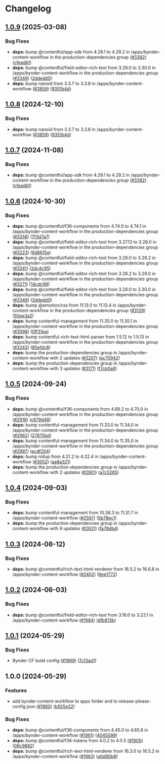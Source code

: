 # Changelog

## [1.0.9](https://github.com/peter-ellavationlabs/marketplace-partner-apps/compare/bynder-content-workflow-v1.0.8...bynder-content-workflow-v1.0.9) (2025-03-08)


### Bug Fixes

* **deps:** bump @contentful/app-sdk from 4.29.1 to 4.29.2 in /apps/bynder-content-workflow in the production-dependencies group ([#3382](https://github.com/peter-ellavationlabs/marketplace-partner-apps/issues/3382)) ([cfeadbf](https://github.com/peter-ellavationlabs/marketplace-partner-apps/commit/cfeadbf541c8d77d0a3f17983403f1a450104f75))
* **deps:** bump @contentful/field-editor-rich-text from 3.29.0 to 3.30.0 in /apps/bynder-content-workflow in the production-dependencies group ([#3349](https://github.com/peter-ellavationlabs/marketplace-partner-apps/issues/3349)) ([2ddedd0](https://github.com/peter-ellavationlabs/marketplace-partner-apps/commit/2ddedd02c549b38d59aff16039d6a6020a9dc32e))
* **deps:** bump nanoid from 3.3.7 to 3.3.8 in /apps/bynder-content-workflow ([#3859](https://github.com/peter-ellavationlabs/marketplace-partner-apps/issues/3859)) ([9351b4d](https://github.com/peter-ellavationlabs/marketplace-partner-apps/commit/9351b4d9d1503c8f6b65af0303ddcc654f4d4cdf))

## [1.0.8](https://github.com/contentful/marketplace-partner-apps/compare/bynder-content-workflow-v1.0.7...bynder-content-workflow-v1.0.8) (2024-12-10)


### Bug Fixes

* **deps:** bump nanoid from 3.3.7 to 3.3.8 in /apps/bynder-content-workflow ([#3859](https://github.com/contentful/marketplace-partner-apps/issues/3859)) ([9351b4d](https://github.com/contentful/marketplace-partner-apps/commit/9351b4d9d1503c8f6b65af0303ddcc654f4d4cdf))

## [1.0.7](https://github.com/contentful/marketplace-partner-apps/compare/bynder-content-workflow-v1.0.6...bynder-content-workflow-v1.0.7) (2024-11-08)


### Bug Fixes

* **deps:** bump @contentful/app-sdk from 4.29.1 to 4.29.2 in /apps/bynder-content-workflow in the production-dependencies group ([#3382](https://github.com/contentful/marketplace-partner-apps/issues/3382)) ([cfeadbf](https://github.com/contentful/marketplace-partner-apps/commit/cfeadbf541c8d77d0a3f17983403f1a450104f75))

## [1.0.6](https://github.com/contentful/marketplace-partner-apps/compare/bynder-content-workflow-v1.0.5...bynder-content-workflow-v1.0.6) (2024-10-30)


### Bug Fixes

* **deps:** bump @contentful/f36-components from 4.74.0 to 4.74.1 in /apps/bynder-content-workflow in the production-dependencies group ([#3258](https://github.com/contentful/marketplace-partner-apps/issues/3258)) ([7f3d7a7](https://github.com/contentful/marketplace-partner-apps/commit/7f3d7a75e4464e96e3b8c45b9bb426a05b734981))
* **deps:** bump @contentful/field-editor-rich-text from 3.27.13 to 3.28.0 in /apps/bynder-content-workflow in the production-dependencies group ([#3223](https://github.com/contentful/marketplace-partner-apps/issues/3223)) ([9d8615e](https://github.com/contentful/marketplace-partner-apps/commit/9d8615e420f10a38581754aa4efe2fa5a05f469b))
* **deps:** bump @contentful/field-editor-rich-text from 3.28.0 to 3.28.2 in /apps/bynder-content-workflow in the production-dependencies group ([#3241](https://github.com/contentful/marketplace-partner-apps/issues/3241)) ([2dc4c95](https://github.com/contentful/marketplace-partner-apps/commit/2dc4c959fba3a5aec08266ccb7379c34d9d9907b))
* **deps:** bump @contentful/field-editor-rich-text from 3.28.2 to 3.29.0 in /apps/bynder-content-workflow in the production-dependencies group ([#3271](https://github.com/contentful/marketplace-partner-apps/issues/3271)) ([14cdc99](https://github.com/contentful/marketplace-partner-apps/commit/14cdc994dffd3dbe3d0776c76d5b64287b23460b))
* **deps:** bump @contentful/field-editor-rich-text from 3.29.0 to 3.30.0 in /apps/bynder-content-workflow in the production-dependencies group ([#3349](https://github.com/contentful/marketplace-partner-apps/issues/3349)) ([2ddedd0](https://github.com/contentful/marketplace-partner-apps/commit/2ddedd02c549b38d59aff16039d6a6020a9dc32e))
* **deps:** bump @emotion/css from 11.13.0 to 11.13.4 in /apps/bynder-content-workflow in the production-dependencies group ([#3129](https://github.com/contentful/marketplace-partner-apps/issues/3129)) ([50ee3a2](https://github.com/contentful/marketplace-partner-apps/commit/50ee3a2d11c4038767578c892d77a549b378e7c1))
* **deps:** bump contentful-management from 11.35.0 to 11.35.1 in /apps/bynder-content-workflow in the production-dependencies group ([#3098](https://github.com/contentful/marketplace-partner-apps/issues/3098)) ([0ff31ea](https://github.com/contentful/marketplace-partner-apps/commit/0ff31eaaf66764033b85e12cdb5220623ba18eaf))
* **deps:** bump contentful-rich-text-html-parser from 1.5.12 to 1.5.13 in /apps/bynder-content-workflow in the production-dependencies group ([#3243](https://github.com/contentful/marketplace-partner-apps/issues/3243)) ([85efdc8](https://github.com/contentful/marketplace-partner-apps/commit/85efdc8975e09a04ecc7d5e71baf0e4bb5bdf9d6))
* **deps:** bump the production-dependencies group in /apps/bynder-content-workflow with 2 updates ([#3207](https://github.com/contentful/marketplace-partner-apps/issues/3207)) ([ac70942](https://github.com/contentful/marketplace-partner-apps/commit/ac7094261b1fa8b2d4f70dffa64dad8a6b86534d))
* **deps:** bump the production-dependencies group in /apps/bynder-content-workflow with 3 updates ([#3171](https://github.com/contentful/marketplace-partner-apps/issues/3171)) ([f7cb0a6](https://github.com/contentful/marketplace-partner-apps/commit/f7cb0a63d6a8c8250b3b615706c4e206975576a0))

## [1.0.5](https://github.com/contentful/marketplace-partner-apps/compare/bynder-content-workflow-v1.0.4...bynder-content-workflow-v1.0.5) (2024-09-24)


### Bug Fixes

* **deps:** bump @contentful/f36-components from 4.69.2 to 4.70.0 in /apps/bynder-content-workflow in the production-dependencies group ([#2918](https://github.com/contentful/marketplace-partner-apps/issues/2918)) ([c679d48](https://github.com/contentful/marketplace-partner-apps/commit/c679d483e33d78aa6a7bdeb633848521dc99938d))
* **deps:** bump contentful-management from 11.33.0 to 11.34.0 in /apps/bynder-content-workflow in the production-dependencies group ([#2962](https://github.com/contentful/marketplace-partner-apps/issues/2962)) ([27875bd](https://github.com/contentful/marketplace-partner-apps/commit/27875bda6a77af96fd776d3cfed4d835bbd14949))
* **deps:** bump contentful-management from 11.34.0 to 11.35.0 in /apps/bynder-content-workflow in the production-dependencies group ([#2997](https://github.com/contentful/marketplace-partner-apps/issues/2997)) ([ecdf204](https://github.com/contentful/marketplace-partner-apps/commit/ecdf20402ab41abec20e45bc8c8d9956135d7bc1))
* **deps:** bump rollup from 4.21.2 to 4.22.4 in /apps/bynder-content-workflow ([#3052](https://github.com/contentful/marketplace-partner-apps/issues/3052)) ([aa8a321](https://github.com/contentful/marketplace-partner-apps/commit/aa8a321c90a7404553790b7ba08096ea9e5471ab))
* **deps:** bump the production-dependencies group in /apps/bynder-content-workflow with 2 updates ([#2901](https://github.com/contentful/marketplace-partner-apps/issues/2901)) ([a7c5285](https://github.com/contentful/marketplace-partner-apps/commit/a7c5285208e70421ea19443a6cbdda60274f68b1))

## [1.0.4](https://github.com/contentful/marketplace-partner-apps/compare/bynder-content-workflow-v1.0.3...bynder-content-workflow-v1.0.4) (2024-09-03)


### Bug Fixes

* **deps:** bump contentful-management from 10.38.3 to 11.31.7 in /apps/bynder-content-workflow ([#2597](https://github.com/contentful/marketplace-partner-apps/issues/2597)) ([5b78ec1](https://github.com/contentful/marketplace-partner-apps/commit/5b78ec110410f44f4bc5ed99a4e5ae4f1913ab78))
* **deps:** bump the production-dependencies group in /apps/bynder-content-workflow with 9 updates ([#2631](https://github.com/contentful/marketplace-partner-apps/issues/2631)) ([fa78dbd](https://github.com/contentful/marketplace-partner-apps/commit/fa78dbd47cd5b446baa0cbfdee07f2d07381a740))

## [1.0.3](https://github.com/contentful/marketplace-partner-apps/compare/bynder-content-workflow-v1.0.2...bynder-content-workflow-v1.0.3) (2024-08-12)


### Bug Fixes

* **deps:** bump @contentful/rich-text-html-renderer from 16.5.2 to 16.6.8 in /apps/bynder-content-workflow ([#2402](https://github.com/contentful/marketplace-partner-apps/issues/2402)) ([6ee1772](https://github.com/contentful/marketplace-partner-apps/commit/6ee1772236a74ed6f19fd834a29b56ec753e5f54))

## [1.0.2](https://github.com/contentful/marketplace-partner-apps/compare/bynder-content-workflow-v1.0.1...bynder-content-workflow-v1.0.2) (2024-06-03)


### Bug Fixes

* **deps:** bump @contentful/field-editor-rich-text from 3.16.0 to 3.23.1 in /apps/bynder-content-workflow ([#1984](https://github.com/contentful/marketplace-partner-apps/issues/1984)) ([dfb813b](https://github.com/contentful/marketplace-partner-apps/commit/dfb813bf24a75c9f4a244537f5383020287e476b))

## [1.0.1](https://github.com/contentful/marketplace-partner-apps/compare/bynder-content-workflow-v1.0.0...bynder-content-workflow-v1.0.1) (2024-05-29)


### Bug Fixes

* Bynder CF build config ([#1969](https://github.com/contentful/marketplace-partner-apps/issues/1969)) ([7c13ad1](https://github.com/contentful/marketplace-partner-apps/commit/7c13ad18a236fb08014e2e29f801652a55057e41))

## 1.0.0 (2024-05-29)


### Features

* add bynder-content-workflow to apps folder and to release-please-config.json ([#1860](https://github.com/contentful/marketplace-partner-apps/issues/1860)) ([b925e32](https://github.com/contentful/marketplace-partner-apps/commit/b925e32dc73bef00dbdbe3d472811d185c2c655f))


### Bug Fixes

* **deps:** bump @contentful/f36-components from 4.45.0 to 4.65.8 in /apps/bynder-content-workflow ([#1961](https://github.com/contentful/marketplace-partner-apps/issues/1961)) ([4045099](https://github.com/contentful/marketplace-partner-apps/commit/40450990466f4def0e3fa68a7c5c2b9c7015b649))
* **deps:** bump @contentful/f36-tokens from 4.0.2 to 4.0.5 ([#1905](https://github.com/contentful/marketplace-partner-apps/issues/1905)) ([09c9882](https://github.com/contentful/marketplace-partner-apps/commit/09c9882ecbce217e25f85065ace36d09efcb54c5))
* **deps:** bump @contentful/rich-text-html-renderer from 16.3.0 to 16.5.2 in /apps/bynder-content-workflow ([#1963](https://github.com/contentful/marketplace-partner-apps/issues/1963)) ([a0d80b8](https://github.com/contentful/marketplace-partner-apps/commit/a0d80b8bad8f095917ef1bb8d0e8374018d9a32a))
